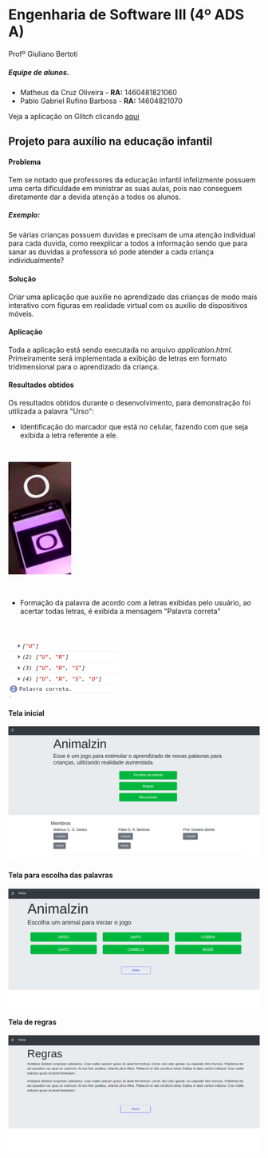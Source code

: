 # Engenharia de Software III (4º ADS A)

Profº Giuliano Bertoti

##### Equipe de alunos. 

  - Matheus da Cruz Oliveira - **RA:** 1460481821060
  - Pablo Gabriel Rufino Barbosa - **RA:** 14604821070

Veja a aplicação on Glitch clicando [aqui](https://glitch.com/edit/#!/projeto-engenharia?path=application.html%3A8%3A139)

## Projeto para auxílio na educação infantil

#### Problema

Tem se notado que professores da educação infantil infelizmente possuem uma certa dificuldade em ministrar as suas aulas,
pois nao conseguem diretamente dar a devida atenção a todos os alunos.
##### Exemplo:
Se várias crianças possuem duvidas e precisam de uma atenção individual para cada duvida, como reexplicar a todos a informação sendo
que para sanar as duvidas a professora só pode atender a cada criança individualmente?

#### Solução

Criar uma aplicação que auxilie no aprendizado das crianças de modo mais interativo com figuras em realidade virtual com os auxilio de
dispositivos móveis.

#### Aplicação

Toda a aplicação está sendo executada no arquivo *application.html*. Primeiramente será implementada a exibição de letras em formato
tridimensional para o aprendizado da criança.

#### Resultados obtidos

Os resultados obtidos durante o desenvolvimento, para demonstração foi utilizada a palavra "Urso":

- Identificação do marcador que está no celular, fazendo com que seja exibida a letra referente a ele.
<p><br/>

![GitHub teste](https://raw.githubusercontent.com/matheuscosantos/projeto-es3/master/Imagens/letra.png)

<p><br/>

- Formação da palavra de acordo com a letras exibidas pelo usuário, ao acertar todas letras, é exibida a mensagem "Palavra correta"
<p><br/>

![Formação da palavra](https://raw.githubusercontent.com/matheuscosantos/projeto-es3/master/Imagens/palavra_formada.png)

#### Tela inicial
![Formação da palavra](https://raw.githubusercontent.com/matheuscosantos/projeto-es3/master/Imagens/index.png)

#### Tela para escolha das palavras
![Formação da palavra](https://raw.githubusercontent.com/matheuscosantos/projeto-es3/master/Imagens/tela_animais.png)

#### Tela de regras
![Formação da palavra](https://raw.githubusercontent.com/matheuscosantos/projeto-es3/master/Imagens/tela_regras.png)
